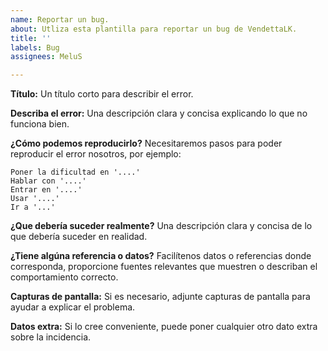 ```yaml
---
name: Reportar un bug.
about: Utliza esta plantilla para reportar un bug de VendettaLK.
title: ''
labels: Bug
assignees: MeluS

---
```


**Título:**
Un título corto para describir el error.
 
**Describa el error:**
Una descripción clara y concisa explicando lo que no funciona bien.

**¿Cómo podemos reproducirlo?**
Necesitaremos pasos para poder reproducir el error nosotros, por ejemplo:
```
Poner la dificultad en '....'
Hablar con '....'
Entrar en '....'
Usar '....'
Ir a '...'
```
**¿Que debería suceder realmente?**
Una descripción clara y concisa de lo que debería suceder en realidad.

**¿Tiene algúna referencia o datos?**
Facilítenos datos o referencias donde corresponda, proporcione fuentes relevantes que muestren o describan el comportamiento correcto.

**Capturas de pantalla:**
Si es necesario, adjunte capturas de pantalla para ayudar a explicar el problema.

**Datos extra:**
Si lo cree conveniente, puede poner cualquier otro dato extra sobre la incidencia.
